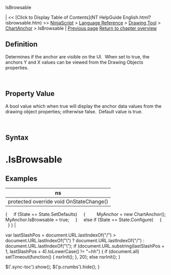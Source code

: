 ﻿










 


IsBrowsable







| &lt;&lt; [Click to Display Table of Contents](NT HelpGuide English.html?isbrowsable.htm) &gt;&gt;
 [NinjaScript](ninjascript.htm) &gt; [Language Reference](language_reference_wip.htm) &gt; [Drawing Tool](drawing_tools.htm) &gt; [ChartAnchor](chartanchor.htm) &gt;
IsBrowsable | [Previous page](getpoint.htm)
[Return to chapter overview](chartanchor.htm)










Definition
----------


Determines if the anchor are visible on the UI.  When set to true, the anchors Y and X values can be viewed from the Drawing Objects properties.


 


Property Value
--------------


A bool value which when true will display the anchor data values from the drawing object properties; otherwise false.  Default value is true.


 


Syntax
------


<chartanchor>.IsBrowsable
=========================



Examples
--------




| ns |
| --- |
| protected override void OnStateChange()
{
     if (State == State.SetDefaults)
     {         
MyAnchor = new ChartAnchor();
MyAnchor.IsBrowsable = true;
     }
     else if (State == State.Configure)
     {
 
     }
} |






 
 var lastSlashPos = document.URL.lastIndexOf("/") &gt; document.URL.lastIndexOf("\\") ? document.URL.lastIndexOf("/") : document.URL.lastIndexOf("\\");
 if (document.URL.substring(lastSlashPos + 1, lastSlashPos + 4).toLowerCase() != "~hh") {
 if (document.all) setTimeout(function() {
 nsrInit();
 }, 20);
 else nsrInit();
 }
 
 
 $('.sync-toc').show();
 $('p.crumbs').hide();
 }
 
 
 



</chartanchor>
